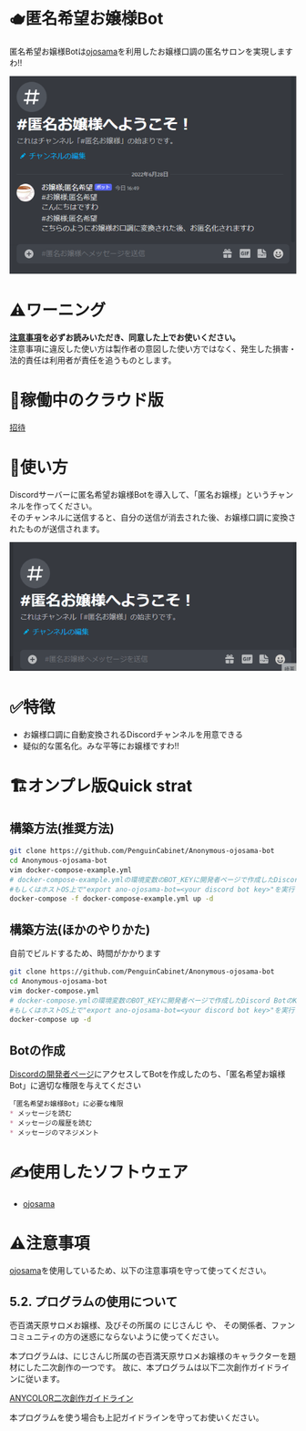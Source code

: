 # 🫖匿名希望お嬢様Bot
匿名希望お嬢様Botは[ojosama](https://github.com/jiro4989/ojosama)を利用したお嬢様口調の匿名サロンを実現しますわ!!

![img1](img/img2.png)

# ⚠️ワーニング
**[注意事項](#⚠️注意事項)を必ずお読みいただき、同意した上でお使いください。**  
注意事項に違反した使い方は製作者の意図した使い方ではなく、発生した損害・法的責任は利用者が責任を追うものとします。  

# 📨稼働中のクラウド版
[招待](https://discord.com/oauth2/authorize?client_id=821662757794349066&permissions=11264&scope=bot)

# 📒使い方
Discordサーバーに匿名希望お嬢様Botを導入して、「匿名お嬢様」というチャンネルを作ってください。  
そのチャンネルに送信すると、自分の送信が消去された後、お嬢様口調に変換されたものが送信されます。

![img2](img/img3.gif)

# ✅特徴
* お嬢様口調に自動変換されるDiscordチャンネルを用意できる
* 疑似的な匿名化。みな平等にお嬢様ですわ!!

# 🏗オンプレ版Quick strat

## 構築方法(推奨方法)

```bash
git clone https://github.com/PenguinCabinet/Anonymous-ojosama-bot
cd Anonymous-ojosama-bot
vim docker-compose-example.yml 
# docker-compose-example.ymlの環境変数のBOT_KEYに開発者ページで作成したDiscord BotのKeyを入力してください
#もしくはホストOS上で"export ano-ojosama-bot=<your discord bot key>"を実行します
docker-compose -f docker-compose-example.yml up -d
```

## 構築方法(ほかのやりかた)

自前でビルドするため、時間がかかります

```bash
git clone https://github.com/PenguinCabinet/Anonymous-ojosama-bot
cd Anonymous-ojosama-bot
vim docker-compose.yml 
# docker-compose.ymlの環境変数のBOT_KEYに開発者ページで作成したDiscord BotのKeyを入力してください
#もしくはホストOS上で"export ano-ojosama-bot=<your discord bot key>"を実行します
docker-compose up -d
```

## Botの作成

[Discordの開発者ページ](http://discord.com/developers/)にアクセスしてBotを作成したのち、「匿名希望お嬢様Bot」に適切な権限を与えてください
```markdown
「匿名希望お嬢様Bot」に必要な権限
* メッセージを読む
* メッセージの履歴を読む
* メッセージのマネジメント
```

# ✍使用したソフトウェア
* [ojosama](https://github.com/jiro4989/ojosama)

# ⚠️注意事項
[ojosama](https://github.com/jiro4989/ojosama)を使用しているため、以下の注意事項を守って使ってください。

## 5.2. プログラムの使用について
壱百満天原サロメお嬢様、及びその所属の にじさんじ や、 その関係者、ファンコミュニティの方の迷惑にならないように使ってください。   

本プログラムは、にじさんじ所属の壱百満天原サロメお嬢様のキャラクターを題材にした二次創作の一つです。 故に、本プログラムは以下二次創作ガイドラインに従います。   
   
[ANYCOLOR二次創作ガイドライン](https://event.nijisanji.app/guidelines/)   
     
本プログラムを使う場合も上記ガイドラインを守ってお使いください。   
